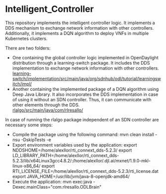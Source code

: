 # Intelligent_Controller
This repository implements the intelligent controller logic. It implements a DDS mechanism to exchange network information with other controllers. Additionally, it implements a DQN algorithm to deploy VNFs in multiple Kubernetes clusters.

There are two folders: 
- One containing the global controller logic implemented in OpenDaylight distribution through a learning-switch package. It includes the DDS implementation to exchange network information with other controllers.<br/>  [learning-switch/implementation/src/main/java/org/sdnhub/odl/tutorial/learningswitch/impl/](learning-switch/implementation/src/main/java/org/sdnhub/odl/tutorial/learningswitch/impl/)
- Another containing the implemented package of a DQN algorithm using Deep Java Library. It also incorporates the DDS implementation in case of using it without an SDN controller. Thus, it can communicate with other elements through the DDS.<br/>  [rlalgo/src/main/java/com/rlresallo/](rlalgo/src/main/java/com/rlresallo/)

In case of running the rlalgo package independent of an SDN controller are necessary some steps:
- Compile the package using the following command: 
  mvn clean install -nsu -DskipTests -e
- Export environment variables used by the application:
  export NDDSHOME=/home/alexllor/rti_connext_dds-5.2.3/
  export LD_LIBRARY_PATH=/home/alexllor/rti_connext_dds-5.2.3/lib/x64Linux3gcc4.8.2/:/home/alexllor/.djl.ai/mxnet/1.9.0-mkl-linux-x86_64/
  export RTI_LICENSE_FILE=/home/alexllor/rti_connext_dds-5.2.3/rti_license.dat
  export JAVA_HOME=/usr/lib/jvm/java-8-openjdk-amd64/
- Execute the application:
  mvn exec:java -Dexec.mainClass="com.rlresallo.ODLBrain"
